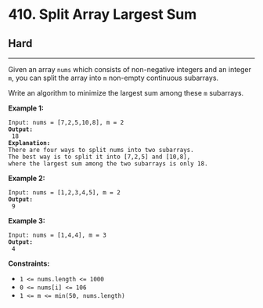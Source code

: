 # 410. Split Array Largest Sum

## Hard

***

Given an array `nums` which consists of non-negative integers and an integer `m`, you can split the array into `m` non-empty continuous subarrays.

Write an algorithm to minimize the largest sum among these `m` subarrays.

&#x20;

**Example 1:**

<pre><code>Input: nums = [7,2,5,10,8], m = 2
<strong>Output:
</strong> 18
<strong>Explanation:
</strong>There are four ways to split nums into two subarrays.
The best way is to split it into [7,2,5] and [10,8],
where the largest sum among the two subarrays is only 18.</code></pre>

**Example 2:**

<pre><code>Input: nums = [1,2,3,4,5], m = 2
<strong>Output:
</strong> 9</code></pre>

**Example 3:**

<pre><code>Input: nums = [1,4,4], m = 3
<strong>Output:
</strong> 4</code></pre>

&#x20;

**Constraints:**

* `1 <= nums.length <= 1000`
* `0 <= nums[i] <= 106`
* `1 <= m <= min(50, nums.length)`
